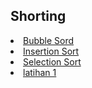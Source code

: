 <html>
<head>
    <h2>Shorting</h2>
</head>
<body>
    <li><a href="#bubble sort">Bubble Sord</a></li>
    <li><a href="#insertion sort">Insertion Sort</a></li>
    <li><a href="#Selection sort">Selection Sort</a></li>
    <li><a href="#latihan">latihan 1</a></li>    
</body>
</html>
